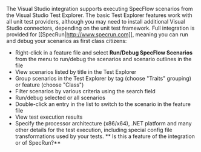 The Visual Studio integration supports executing SpecFlow scenarios from the Visual Studio Test Explorer. The basic Test Explorer features work with all unit test providers, although you may need to install additional Visual Studio connectors, depending on the unit test framework. Full integration is provided for [[SpecRun|http://www.specrun.com]], meaning you can run and debug your scenarios as first class citizens:

* Right-click in a feature file and select **Run/Debug SpecFlow Scenarios** from the menu to run/debug the scenarios and scenario outlines in the file
* View scenarios listed by title in the Test Explorer
* Group scenarios in the Test Explorer by tag (choose "Traits" grouping) or feature (choose "Class")
* Filter scenarios by various criteria using the search field
* Run/debug selected or all scenarios
* Double-click an entry in the list to switch to the scenario in the feature file
* View test execution results
* Specify the processor architecture (x86/x64), .NET platform and many other details for the test execution, including special config file transformations used by your tests. ** Is this a feature of the integration or of SpecRun?**